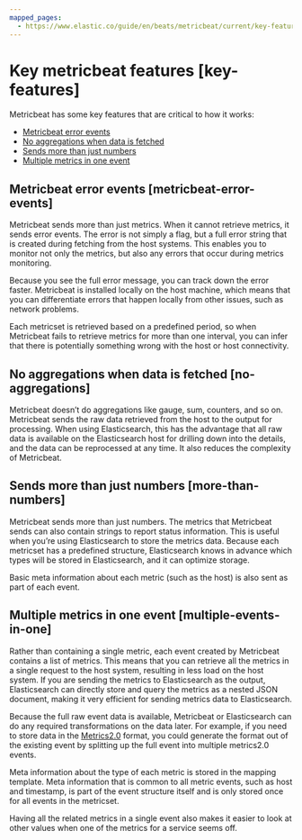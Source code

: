 ```yaml
---
mapped_pages:
  - https://www.elastic.co/guide/en/beats/metricbeat/current/key-features.html
---
```


# Key metricbeat features [key-features]

Metricbeat has some key features that are critical to how it works:

* [Metricbeat error events](#metricbeat-error-events)
* [No aggregations when data is fetched](#no-aggregations)
* [Sends more than just numbers](#more-than-numbers)
* [Multiple metrics in one event](#multiple-events-in-one)

## Metricbeat error events [metricbeat-error-events]

Metricbeat sends more than just metrics. When it cannot retrieve metrics, it sends error events. The error is not simply a flag, but a full error string that is created during fetching from the host systems. This enables you to monitor not only the metrics, but also any errors that occur during metrics monitoring.

Because you see the full error message, you can track down the error faster. Metricbeat is installed locally on the host machine, which means that you can differentiate errors that happen locally from other issues, such as network problems.

Each metricset is retrieved based on a predefined period, so when Metricbeat fails to retrieve metrics for more than one interval, you can infer that there is potentially something wrong with the host or host connectivity.


## No aggregations when data is fetched [no-aggregations]

Metricbeat doesn’t do aggregations like gauge, sum, counters, and so on. Metricbeat sends the raw data retrieved from the host to the output for processing. When using Elasticsearch, this has the advantage that all raw data is available on the Elasticsearch host for drilling down into the details, and the data can be reprocessed at any time. It also reduces the complexity of Metricbeat.


## Sends more than just numbers [more-than-numbers]

Metricbeat sends more than just numbers. The metrics that Metricbeat sends can also contain strings to report status information. This is useful when you’re using Elasticsearch to store the metrics data. Because each metricset has a predefined structure, Elasticsearch knows in advance which types will be stored in Elasticsearch, and it can optimize storage.

Basic meta information about each metric (such as the host) is also sent as part of each event.


## Multiple metrics in one event [multiple-events-in-one]

Rather than containing a single metric, each event created by Metricbeat contains a list of metrics. This means that you can retrieve all the metrics in a single request to the host system, resulting in less load on the host system. If you are sending the metrics to Elasticsearch as the output, Elasticsearch can directly store and query the metrics as a nested JSON document, making it very efficient for sending metrics data to Elasticsearch.

Because the full raw event data is available, Metricbeat or Elasticsearch can do any required transformations on the data later. For example, if you need to store data in the [Metrics2.0](http://metrics20.org/) format, you could generate the format out of the existing event by splitting up the full event into multiple metrics2.0 events.

Meta information about the type of each metric is stored in the mapping template. Meta information that is common to all metric events, such as host and timestamp, is part of the event structure itself  and is only stored once for all events in the metricset.

Having all the related metrics in a single event also makes it easier to look at other values when one of the metrics for a service seems off.


